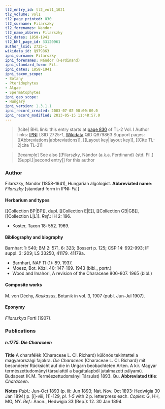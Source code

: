 ```yaml
---
tl2_entry_id: tl2_vol1_1021
tl2_volume: vol1
tl2_page_printed: 830
tl2_surname: Filarszky
tl2_forenames: Nandor
tl2_name_abbrev: Filarszky
tl2_dates: 1858-1941
tl2_bhl_page_id: 33120961
author_lsid: 2725-1
wikidata_id: Q979863
ipni_surname: Filarszky
ipni_forenames: Nándor (Ferdinand)
ipni_standard_form: Fil.
ipni_dates: 1858-1941
ipni_taxon_scope: 
- Botany
- Pteridophytes
- Algae
- Spermatophytes
ipni_geo_scope: 
- Hungary
ipni_version: 1.3.1.1
ipni_record_created: 2003-07-02 00:00:00.0
ipni_record_modified: 2013-05-15 11:48:57.0
---
```


> [!cite] BHL link: this entry starts at [page 830](https://www.biodiversitylibrary.org/page/33120961) of TL-2 Vol. I
> Author links: [IPNI](https://www.ipni.org/a/2725-1) LSID 2725-1, [Wikidata](https://www.wikidata.org/wiki/Q979863) QID Q979863
> Support pages: [[Abbreviations|abbreviations]], [[Layout key|layout key]], [[Cite TL-2|cite TL-2]]

> [!example] See also [[Filarszky, Nándor (a.k.a. Ferdinand) {std. Fil.} (Suppl.)|second entry]] for this author

### Author

Filarszky, Nandor (1858-1941), Hungarian algologist. 
**Abbreviated name**: *Filarszky* \[standard form in IPNI: *Fil.*\]

#### Herbarium and types

[[Collection BP|BP]], dupl. [[Collection E|E]], [[Collection GB|GB]], [[Collection L|L]].
*Ref*.: IH 2: 196.
- Koster, Taxon 18: 552. 1969.

#### Bibliography and biography

Barnhart 1: 540; BM 2: 571, 6: 323; Bossert p. 125; CSP 14: 992-993; IF suppl. 3: 209; LS 33250, 41179. 41179a.
- Barnhart, NAF 11 (1): 89. 1937.
- Moesz, Bot. Közl. 40: 147-169. 1943 (bibl., portr.)
- Wood and Imahori, A revision of the Characeae 806-807. 1965 (bibl.)

#### Composite works

M. von Déchy, *Kaukasus*, Botanik in vol. 3, 1907 (publ. Jun-Jul 1907).

#### Eponymy

*Filarszkya* Forti (1907).

### Publications

##### n.1775. Die Characeen

**Title**
A charafélék (Characeae L. Cl. Richard) különös tekintettel a magyarországi fajokra. *Die Characeen* (Characeae L. Cl. Richard) mit besonderer Rücksicht auf die in Ungarn beobachteten Arten. A kir. Magyar természettudományi társulattól a bugátalapból jutalmazott pályamü. Budapest (K.M. Természettudományi Társulat) 1893. Qu.
**Abbreviated title**: *Characeen*.

**Notes**
*Publ*.: Jun-Oct 1893 (p. iii: Jun 1893; Nat. Nov. Oct 1893: Hedwigia 30 Jan 1894) p. \[i\]-viii, \[1\]-129, *pl. 1-5* with 2 p. letterpress each. *Copies*: G, HH, MO, NY.
*Ref*.: Anon., Hedwigia 33 (Rep.): 12. 30 Jan 1894.

